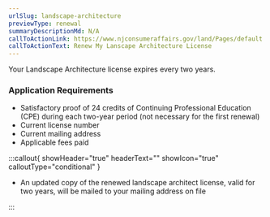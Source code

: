 ```yaml
---
urlSlug: landscape-architecture
previewType: renewal
summaryDescriptionMd: N/A
callToActionLink: https://www.njconsumeraffairs.gov/land/Pages/default.aspx
callToActionText: Renew My Lanscape Architecture License
---
```

Your Landscape Architecture license expires every two years.

### Application Requirements

- Satisfactory proof of 24 credits of Continuing Professional Education (CPE) during each two-year period (not necessary for the first renewal)
- Current license number
- Current mailing address
- Applicable fees paid

:::callout{ showHeader="true" headerText="" showIcon="true" calloutType="conditional" }

- An updated copy of the renewed landscape architect license, valid for two years, will be mailed to your mailing address on file

:::